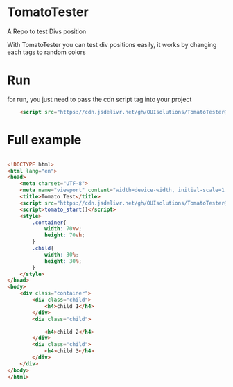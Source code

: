 # TomatoTester
A Repo to test Divs position

With TomatoTester you can test div positions easily,
it works by changing each tags to random colors 

# Run 
for run, you just need to pass the cdn script tag into your project 
```html
    <script src="https://cdn.jsdelivr.net/gh/OUIsolutions/TomatoTester@main/versions/tomato_testter1.js"></script>
```

# Full example

```html

<!DOCTYPE html>
<html lang="en">
<head>
    <meta charset="UTF-8">
    <meta name="viewport" content="width=device-width, initial-scale=1.0">
    <title>Tomato Test</title>
    <script src="https://cdn.jsdelivr.net/gh/OUIsolutions/TomatoTester@main/versions/tomato_testter1.js"></script>
    <script>tomato_start()</script>
    <style>
        .container{
            width: 70vw;
            height: 70vh;
        }
        .child{
            width: 30%;
            height: 30%;
        }
    </style>
</head>
<body>
    <div class="container">
        <div class="child">
            <h4>child 1</h4>
        </div>
        <div class="child">

            <h4>child 2</h4>
        </div>
        <div class="child">
            <h4>child 3</h4>
        </div>
    </div>
</body>
</html>
```
